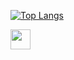 
[![Top Langs](https://github-readme-stats-git-masterrstaa-rickstaa.vercel.app/api/top-langs/?username=qbuus&theme=merko&hide_border=false)](https://github.com/anuraghazra/github-readme-stats)

</a> <a href="https://www.linkedin.com/in/jakub-kołcz-11843a267" target="_blank" rel="noreferrer"><img src="https://raw.githubusercontent.com/danielcranney/readme-generator/main/public/icons/socials/linkedin.svg" width="32" height="32" /></a>



